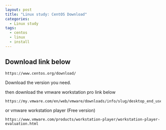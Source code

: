 ```yaml
---
layout: post
title: "Linux study: CentOS Download"
categories:
  - Linux study
tags:
  - centos
  - linux
  - install
---
```



## Download link below
```
https://www.centos.org/download/
```

Download the version you need.

then download the vmware workstation pro link below

```
https://my.vmware.com/en/web/vmware/downloads/info/slug/desktop_end_user_computing/vmware_workstation_pro/15_0
```

or vmware workstation player (Free version)

```
https://www.vmware.com/products/workstation-player/workstation-player-evaluation.html
```

